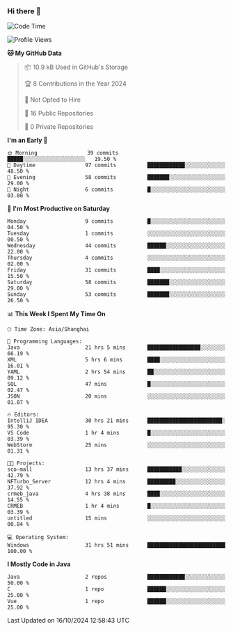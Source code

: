 ### Hi there 👋
<!--START_SECTION:waka-->
![Code Time](http://img.shields.io/badge/Code%20Time-426%20hrs%2054%20mins-blue)

![Profile Views](http://img.shields.io/badge/Profile%20Views-0-blue)

**🐱 My GitHub Data** 

> 📦 10.9 kB Used in GitHub's Storage 
 > 
> 🏆 8 Contributions in the Year 2024
 > 
> 🚫 Not Opted to Hire
 > 
> 📜 16 Public Repositories 
 > 
> 🔑 0 Private Repositories 
 > 
**I'm an Early 🐤** 

```text
🌞 Morning                39 commits          █████░░░░░░░░░░░░░░░░░░░░   19.50 % 
🌆 Daytime                97 commits          ████████████░░░░░░░░░░░░░   48.50 % 
🌃 Evening                58 commits          ███████░░░░░░░░░░░░░░░░░░   29.00 % 
🌙 Night                  6 commits           █░░░░░░░░░░░░░░░░░░░░░░░░   03.00 % 
```
📅 **I'm Most Productive on Saturday** 

```text
Monday                   9 commits           █░░░░░░░░░░░░░░░░░░░░░░░░   04.50 % 
Tuesday                  1 commits           ░░░░░░░░░░░░░░░░░░░░░░░░░   00.50 % 
Wednesday                44 commits          ██████░░░░░░░░░░░░░░░░░░░   22.00 % 
Thursday                 4 commits           ░░░░░░░░░░░░░░░░░░░░░░░░░   02.00 % 
Friday                   31 commits          ████░░░░░░░░░░░░░░░░░░░░░   15.50 % 
Saturday                 58 commits          ███████░░░░░░░░░░░░░░░░░░   29.00 % 
Sunday                   53 commits          ███████░░░░░░░░░░░░░░░░░░   26.50 % 
```


📊 **This Week I Spent My Time On** 

```text
🕑︎ Time Zone: Asia/Shanghai

💬 Programming Languages: 
Java                     21 hrs 5 mins       █████████████████░░░░░░░░   66.19 % 
XML                      5 hrs 6 mins        ████░░░░░░░░░░░░░░░░░░░░░   16.01 % 
YAML                     2 hrs 54 mins       ██░░░░░░░░░░░░░░░░░░░░░░░   09.12 % 
SQL                      47 mins             █░░░░░░░░░░░░░░░░░░░░░░░░   02.47 % 
JSON                     20 mins             ░░░░░░░░░░░░░░░░░░░░░░░░░   01.07 % 

🔥 Editors: 
IntelliJ IDEA            30 hrs 21 mins      ████████████████████████░   95.30 % 
VS Code                  1 hr 4 mins         █░░░░░░░░░░░░░░░░░░░░░░░░   03.39 % 
WebStorm                 25 mins             ░░░░░░░░░░░░░░░░░░░░░░░░░   01.31 % 

🐱‍💻 Projects: 
sco-mall                 13 hrs 37 mins      ███████████░░░░░░░░░░░░░░   42.79 % 
NFTurbo_Server           12 hrs 4 mins       █████████░░░░░░░░░░░░░░░░   37.92 % 
crmeb_java               4 hrs 38 mins       ████░░░░░░░░░░░░░░░░░░░░░   14.55 % 
CRMEB                    1 hr 4 mins         █░░░░░░░░░░░░░░░░░░░░░░░░   03.39 % 
untitled                 15 mins             ░░░░░░░░░░░░░░░░░░░░░░░░░   00.84 % 

💻 Operating System: 
Windows                  31 hrs 51 mins      █████████████████████████   100.00 % 
```

**I Mostly Code in Java** 

```text
Java                     2 repos             ████████████░░░░░░░░░░░░░   50.00 % 
C                        1 repo              ██████░░░░░░░░░░░░░░░░░░░   25.00 % 
Vue                      1 repo              ██████░░░░░░░░░░░░░░░░░░░   25.00 % 
```




 Last Updated on 16/10/2024 12:58:43 UTC
<!--END_SECTION:waka-->
<!--
**0Cherish/0Cherish** is a ✨ _special_ ✨ repository because its `README.md` (this file) appears on your GitHub profile.

Here are some ideas to get you started:

- 🔭 I’m currently working on ...
- 🌱 I’m currently learning ...
- 👯 I’m looking to collaborate on ...
- 🤔 I’m looking for help with ...
- 💬 Ask me about ...
- 📫 How to reach me: ...
- 😄 Pronouns: ...
- ⚡ Fun fact: ...
-->
